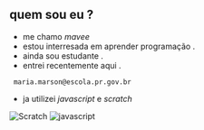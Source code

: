 ## quem  sou  eu ?
- me chamo *mavee*
- estou interresada em aprender programação .
- ainda sou estudante .
- entrei recentemente aqui .
```
 maria.marson@escola.pr.gov.br
 ```
 
- ja utilizei *javascript* e *scratch*

 ![Scratch](https://img.shields.io/badge/Scratch-4D97FF?style=for-the-badge&logo=Scratch&logoColor=white)
 ![javascript](https://img.shields.io/badge/JavaScript-323330?style=for-the-badge&logo=javascript&logoColor=F7DF1E)
